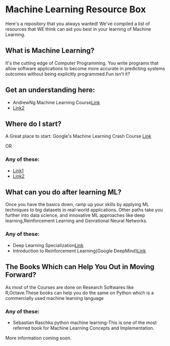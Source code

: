 # Machine Learning Resource Box
Here's a repository that you always wanted! We've compiled a list of resources that WE think can aid you best in your learning of Machine Learning. 

## What is Machine Learning?
It's the cutting edge of Computer Programming. You write programs that allow software applications to become more accurate in predicting systems outcomes without being explicitly programmed.Fun isn't it?

## Get an understanding here: 

* AndrewNg Machine Learning Course[Link](https://www.coursera.org/learn/machine-learning)
* [Link2](url)

## Where do I start?

A Great place to start: Google's Machine Learning Crash Course [Link](https://developers.google.com/machine-learning/crash-course/)
                        
OR 

### Any of these: 
  * [Link1](url)
  * [Link2](url)
 

## What can you do after learning ML?

Once you have the basics down, ramp up your skills by applying ML techniques to big datasets in real-world applications. Other paths take you further into data science, and innovative ML approaches like deep learning,Reinforcement Learning and Genrational Neural Networks.

### Any of these: 
  * Deep Learning Specialization[Link](https://www.coursera.org/specializations/deep-learning)
  * Introduction to Reinforcement Learning(Google DeepMind)[Link](https://www.youtube.com/playlist?list=PLqYmG7hTraZDM-OYHWgPebj2MfCFzFObQ)
  
## The Books Which can Help You Out in Moving Forward?

As most of the Courses are done on Research Softwares like R,Octave.These books can help you do the same on Python which is a commercially used machine learning language

### Any of these:
* Sebastian Raschka python machine learning-This is one of the most referred book for Machine Learning Concepts and Implementation.
  
More information coming soon.
